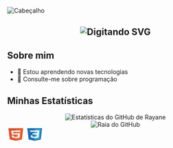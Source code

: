 

![Cabeçalho](https://capsule-render.vercel.app/api?type=waving&color=C71585&size=400&width=40&height=100&lines=Bem-vindo!&fontColor=FFD700&fontSize=40&animation=fadeIn)

<h2 align="center">
  <img src="https://readme-typing-svg.herokuapp.com?font=Courier+new&color=C71585&size=20&width=400&height=50&lines=Eu+sou+apaixonada+por+tecnologia!;Bem-vindo+ao+meu+perfil!" alt="Digitando SVG"/>
</h2>

## Sobre mim

- 🌱 Estou aprendendo novas tecnologias
- 💬 Consulte-me sobre programação

## Minhas Estatísticas

<div align="center">
  <!-- Estatísticas do GitHub -->
  <img src="https://github-readme-stats.vercel.app/api?username=rayane-ramos&show_icons=true&theme=radical" alt="Estatísticas do GitHub de Rayane"/>
    <br>
  <!-- Ondas -->
  <img src="https://github-readme-streak-stats.herokuapp.com/?user=rayane-ramos&theme=radical" alt="Raia do GitHub"/>
</div>

<div  style="display: inline-block; text-align: center; width: 100% ><br>
  <img align="center" alt="Rayane-Js" height="30" width="40" src="https://raw.githubusercontent.com/devicons/devicon/master/icons/javascript/javascript-plain.svg">
  <img align="center" alt="Rayane-HTML" height="30" width="40" src="https://raw.githubusercontent.com/devicons/devicon/master/icons/html5/html5-original.svg">
  <img align="center" alt="Rayane-CSS" height="30" width="40" src="https://raw.githubusercontent.com/devicons/devicon/master/icons/css3/css3-original.svg">
</div>
